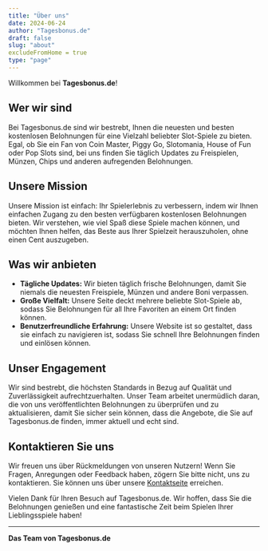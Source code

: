 ```yaml
---
title: "Über uns"
date: 2024-06-24
author: "Tagesbonus.de"
draft: false
slug: "about"
excludeFromHome = true
type: "page"
---
```



Willkommen bei **Tagesbonus.de**!

## Wer wir sind

Bei Tagesbonus.de sind wir bestrebt, Ihnen die neuesten und besten kostenlosen Belohnungen für eine Vielzahl beliebter Slot-Spiele zu bieten. Egal, ob Sie ein Fan von Coin Master, Piggy Go, Slotomania, House of Fun oder Pop Slots sind, bei uns finden Sie täglich Updates zu Freispielen, Münzen, Chips und anderen aufregenden Belohnungen.

## Unsere Mission

Unsere Mission ist einfach: Ihr Spielerlebnis zu verbessern, indem wir Ihnen einfachen Zugang zu den besten verfügbaren kostenlosen Belohnungen bieten. Wir verstehen, wie viel Spaß diese Spiele machen können, und möchten Ihnen helfen, das Beste aus Ihrer Spielzeit herauszuholen, ohne einen Cent auszugeben.

## Was wir anbieten

- **Tägliche Updates:** Wir bieten täglich frische Belohnungen, damit Sie niemals die neuesten Freispiele, Münzen und andere Boni verpassen.
- **Große Vielfalt:** Unsere Seite deckt mehrere beliebte Slot-Spiele ab, sodass Sie Belohnungen für all Ihre Favoriten an einem Ort finden können.
- **Benutzerfreundliche Erfahrung:** Unsere Website ist so gestaltet, dass sie einfach zu navigieren ist, sodass Sie schnell Ihre Belohnungen finden und einlösen können.

## Unser Engagement

Wir sind bestrebt, die höchsten Standards in Bezug auf Qualität und Zuverlässigkeit aufrechtzuerhalten. Unser Team arbeitet unermüdlich daran, die von uns veröffentlichten Belohnungen zu überprüfen und zu aktualisieren, damit Sie sicher sein können, dass die Angebote, die Sie auf Tagesbonus.de finden, immer aktuell und echt sind.

## Kontaktieren Sie uns

Wir freuen uns über Rückmeldungen von unseren Nutzern! Wenn Sie Fragen, Anregungen oder Feedback haben, zögern Sie bitte nicht, uns zu kontaktieren. Sie können uns über unsere [Kontaktseite](https://tagesbonus.de/contact/) erreichen.

Vielen Dank für Ihren Besuch auf Tagesbonus.de. Wir hoffen, dass Sie die Belohnungen genießen und eine fantastische Zeit beim Spielen Ihrer Lieblingsspiele haben!

---

**Das Team von Tagesbonus.de**